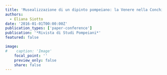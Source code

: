 ```yaml
---
title: 'Musealizzazione di un dipinto pompeiano: la Venere nella Conchiglia'
authors:
  - Eliana Siotto
date: '2016-01-01T00:00:00Z'
publication_types: ['paper-conference']
publication: '*Rivista di Studi Pompeiani*'
featured: false

image:
#    caption: 'Image'
    focal_point: ''
    preview_only: false
    share: false
---
```


